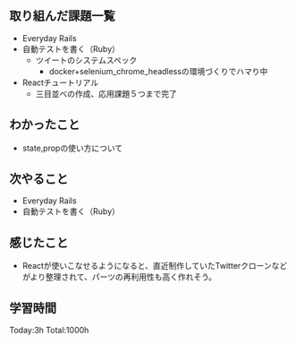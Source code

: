## 取り組んだ課題一覧

- Everyday Rails  
- 自動テストを書く（Ruby）
  - ツイートのシステムスペック
    - docker+selenium_chrome_headlessの環境づくりでハマり中
- Reactチュートリアル
  - 三目並べの作成、応用課題５つまで完了 

## わかったこと

* state,propの使い方について

## 次やること

- Everyday Rails
- 自動テストを書く（Ruby）

## 感じたこと

- Reactが使いこなせるようになると、直近制作していたTwitterクローンなどがより整理されて、パーツの再利用性も高く作れそう。
 
## 学習時間

Today:3h
Total:1000h

